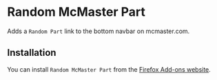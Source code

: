 # Random McMaster Part

Adds a `Random Part` link to the bottom navbar on mcmaster.com.

## Installation

You can install `Random McMaster Part` from the [Firefox Add-ons website](https://addons.mozilla.org/en-CA/firefox/addon/c739a3a31c274138bae7/).

